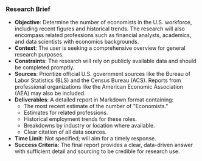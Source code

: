 ### Research Brief

*   **Objective**: Determine the number of economists in the U.S. workforce, including recent figures and historical trends. The research will also encompass related professions such as financial analysts, academics, and data scientists with economics backgrounds.
*   **Context**: The user is seeking a comprehensive overview for general research purposes.
*   **Constraints**: The research will rely on publicly available data and should be completed promptly.
*   **Sources**: Prioritize official U.S. government sources like the Bureau of Labor Statistics (BLS) and the Census Bureau (ACS). Reports from professional organizations like the American Economic Association (AEA) may also be included.
*   **Deliverables**: A detailed report in Markdown format containing:
    *   The most recent estimate of the number of "Economists."
    *   Estimates for related professions.
    *   Historical employment trends for these roles.
    *   Breakdowns by industry or location where available.
    *   Clear citation of all data sources.
*   **Time Limit**: Not specified; will aim for a timely response.
*   **Success Criteria**: The final report provides a clear, data-driven answer with sufficient detail and sourcing to be credible for research use.